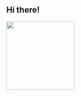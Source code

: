 ## Hi there!
<div>
  <img height="180cm" src="https://github-readme-stats.vercel.app/api?username=leonardocardenuto&show_icons=true&theme=tokyonight&hide_border=true">
</div>
